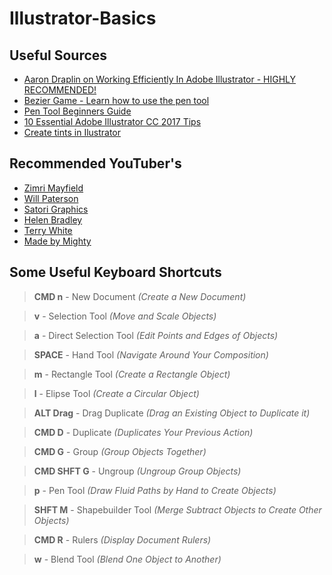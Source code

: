 # Illustrator-Basics

## Useful Sources
* [Aaron Draplin on Working Efficiently In Adobe Illustrator - HIGHLY RECOMMENDED!](https://www.youtube.com/watch?v=g9lBlD04sDs)
* [Bezier Game - Learn how to use the pen tool](https://bezier.method.ac/)
* [Pen Tool Beginners Guide](https://www.youtube.com/watch?v=j69a3-shkGE&t=6s)
* [10 Essential Adobe Illustrator CC 2017 Tips](https://www.youtube.com/watch?v=RC3h0F4e0kw)
* [Create tints in Ilustrator](https://www.youtube.com/watch?v=qtF06M-Qv1g&t=14s)


## Recommended YouTuber's
* [Zimri Mayfield](https://www.youtube.com/channel/UCbqd2YmFeHMwxlj4NcN5zPQ)
* [Will Paterson](https://www.youtube.com/channel/UCIp9sEZiv36cDG7cEnrVU7Q)
* [Satori Graphics](https://www.youtube.com/channel/UCoeJKtPJLoIBqWq4o8TDLpA)
* [Helen Bradley](https://www.youtube.com/channel/UC31bW-FYjdc5gsc_Zg77vkA)
* [Terry White](https://www.youtube.com/user/terrywhitetechblog)
* [Made by Mighty](https://www.youtube.com/channel/UCkMBGA68V80H6ZgP__Ez5hA)


## Some Useful Keyboard Shortcuts
> **CMD n** - New Document *(Create a New Document)*

> **v** - Selection Tool *(Move and Scale Objects)*

> **a** - Direct Selection Tool *(Edit Points and Edges of Objects)*

> **SPACE** - Hand Tool *(Navigate Around Your Composition)*

> **m** - Rectangle Tool *(Create a Rectangle Object)*

> **l** - Elipse Tool *(Create a Circular Object)*

> **ALT Drag** - Drag Duplicate *(Drag an Existing Object to Duplicate it)*

> **CMD D** - Duplicate *(Duplicates Your Previous Action)*

> **CMD G** - Group *(Group Objects Together)*

> **CMD SHFT G** - Ungroup *(Ungroup Group Objects)*

> **p** - Pen Tool *(Draw Fluid Paths by Hand to Create Objects)*

> **SHFT M** - Shapebuilder Tool *(Merge Subtract Objects to Create Other Objects)*

> **CMD R** - Rulers *(Display Document Rulers)*

> **w** - Blend Tool *(Blend One Object to Another)*

